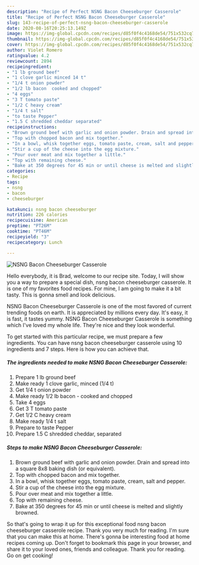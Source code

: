 ```yaml
---
description: "Recipe of Perfect NSNG Bacon Cheeseburger Casserole"
title: "Recipe of Perfect NSNG Bacon Cheeseburger Casserole"
slug: 143-recipe-of-perfect-nsng-bacon-cheeseburger-casserole
date: 2020-08-16T20:25:13.149Z
image: https://img-global.cpcdn.com/recipes/d85f0f4c4168de54/751x532cq70/nsng-bacon-cheeseburger-casserole-recipe-main-photo.jpg
thumbnail: https://img-global.cpcdn.com/recipes/d85f0f4c4168de54/751x532cq70/nsng-bacon-cheeseburger-casserole-recipe-main-photo.jpg
cover: https://img-global.cpcdn.com/recipes/d85f0f4c4168de54/751x532cq70/nsng-bacon-cheeseburger-casserole-recipe-main-photo.jpg
author: Violet Romero
ratingvalue: 4.2
reviewcount: 2894
recipeingredient:
- "1 lb ground beef"
- "1 clove garlic minced 14 t"
- "1/4 t onion powder"
- "1/2 lb bacon  cooked and chopped"
- "4 eggs"
- "3 T tomato paste"
- "1/2 C heavy cream"
- "1/4 t salt"
- "to taste Pepper"
- "1.5 C shredded cheddar separated"
recipeinstructions:
- "Brown ground beef with garlic and onion powder. Drain and spread into a square 8x8 baking dish (or equivalent)."
- "Top with chopped bacon and mix together."
- "In a bowl, whisk together eggs, tomato paste, cream, salt and pepper."
- "Stir a cup of the cheese into the egg mixture."
- "Pour over meat and mix together a little."
- "Top with remaining cheese."
- "Bake at 350 degrees for 45 min or until cheese is melted and slightly browned."
categories:
- Recipe
tags:
- nsng
- bacon
- cheeseburger

katakunci: nsng bacon cheeseburger 
nutrition: 226 calories
recipecuisine: American
preptime: "PT26M"
cooktime: "PT46M"
recipeyield: "3"
recipecategory: Lunch

---
```



![NSNG Bacon Cheeseburger Casserole](https://img-global.cpcdn.com/recipes/d85f0f4c4168de54/751x532cq70/nsng-bacon-cheeseburger-casserole-recipe-main-photo.jpg)

Hello everybody, it is Brad, welcome to our recipe site. Today, I will show you a way to prepare a special dish, nsng bacon cheeseburger casserole. It is one of my favorites food recipes. For mine, I am going to make it a bit tasty. This is gonna smell and look delicious.



NSNG Bacon Cheeseburger Casserole is one of the most favored of current trending foods on earth. It is appreciated by millions every day. It's easy, it is fast, it tastes yummy. NSNG Bacon Cheeseburger Casserole is something which I've loved my whole life. They're nice and they look wonderful.


To get started with this particular recipe, we must prepare a few ingredients. You can have nsng bacon cheeseburger casserole using 10 ingredients and 7 steps. Here is how you can achieve that.

<!--inarticleads1-->

##### The ingredients needed to make NSNG Bacon Cheeseburger Casserole:

1. Prepare 1 lb ground beef
1. Make ready 1 clove garlic, minced (1/4 t)
1. Get 1/4 t onion powder
1. Make ready 1/2 lb bacon - cooked and chopped
1. Take 4 eggs
1. Get 3 T tomato paste
1. Get 1/2 C heavy cream
1. Make ready 1/4 t salt
1. Prepare to taste Pepper
1. Prepare 1.5 C shredded cheddar, separated




<!--inarticleads2-->

##### Steps to make NSNG Bacon Cheeseburger Casserole:

1. Brown ground beef with garlic and onion powder. Drain and spread into a square 8x8 baking dish (or equivalent).
1. Top with chopped bacon and mix together.
1. In a bowl, whisk together eggs, tomato paste, cream, salt and pepper.
1. Stir a cup of the cheese into the egg mixture.
1. Pour over meat and mix together a little.
1. Top with remaining cheese.
1. Bake at 350 degrees for 45 min or until cheese is melted and slightly browned.




So that's going to wrap it up for this exceptional food nsng bacon cheeseburger casserole recipe. Thank you very much for reading. I'm sure that you can make this at home. There's gonna be interesting food at home recipes coming up. Don't forget to bookmark this page in your browser, and share it to your loved ones, friends and colleague. Thank you for reading. Go on get cooking!
